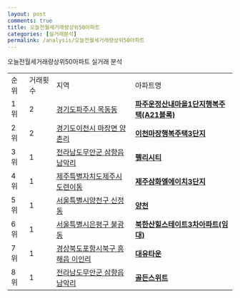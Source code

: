 ```yaml
---
layout: post
comments: true
title: 오늘전월세거래량상위50아파트
categories: [실거래분석]
permalink: /analysis/오늘전월세거래량상위50아파트
---
```


오늘전월세거래량상위50아파트 실거래 분석

<table>
  <tr>
    <td>순위</td>
    <td>거래횟수</td>
    <td>지역</td>
    <td>아파트명</td>
  </tr>

  <tr>
    <td>1위</td>
    <td>2</td>
    <td><a href="/apt/경기도파주시목동동">경기도파주시 목동동</a></td>
    <td colspan="4" style="font-weight: bold;"><a href="https://search.naver.com/search.naver?query=목동동 파주운정산내마을1단지행복주택(A21블록)">파주운정산내마을1단지행복주택(A21블록)</a></td>
  </tr>

  <tr>
    <td>2위</td>
    <td>2</td>
    <td><a href="/apt/경기도이천시마장면 양촌리">경기도이천시 마장면 양촌리</a></td>
    <td colspan="4" style="font-weight: bold;"><a href="https://search.naver.com/search.naver?query=마장면 양촌리 이천마장행복주택3단지">이천마장행복주택3단지</a></td>
  </tr>

  <tr>
    <td>3위</td>
    <td>1</td>
    <td><a href="/apt/전라남도무안군삼향읍 남악리">전라남도무안군 삼향읍 남악리</a></td>
    <td colspan="4" style="font-weight: bold;"><a href="https://search.naver.com/search.naver?query=삼향읍 남악리 펠리시티">펠리시티</a></td>
  </tr>

  <tr>
    <td>4위</td>
    <td>1</td>
    <td><a href="/apt/제주특별자치도제주시도련이동">제주특별자치도제주시 도련이동</a></td>
    <td colspan="4" style="font-weight: bold;"><a href="https://search.naver.com/search.naver?query=도련이동 제주삼화엘에이치3단지">제주삼화엘에이치3단지</a></td>
  </tr>

  <tr>
    <td>5위</td>
    <td>1</td>
    <td><a href="/apt/서울특별시양천구신정동">서울특별시양천구 신정동</a></td>
    <td colspan="4" style="font-weight: bold;"><a href="https://search.naver.com/search.naver?query=신정동 양천">양천</a></td>
  </tr>

  <tr>
    <td>6위</td>
    <td>1</td>
    <td><a href="/apt/서울특별시은평구불광동">서울특별시은평구 불광동</a></td>
    <td colspan="4" style="font-weight: bold;"><a href="https://search.naver.com/search.naver?query=불광동 북한산힐스테이트3차아파트(임대)">북한산힐스테이트3차아파트(임대)</a></td>
  </tr>

  <tr>
    <td>7위</td>
    <td>1</td>
    <td><a href="/apt/경상북도포항시북구흥해읍 이인리">경상북도포항시북구 흥해읍 이인리</a></td>
    <td colspan="4" style="font-weight: bold;"><a href="https://search.naver.com/search.naver?query=흥해읍 이인리 대유타운">대유타운</a></td>
  </tr>

  <tr>
    <td>8위</td>
    <td>1</td>
    <td><a href="/apt/전라남도무안군삼향읍 남악리">전라남도무안군 삼향읍 남악리</a></td>
    <td colspan="4" style="font-weight: bold;"><a href="https://search.naver.com/search.naver?query=삼향읍 남악리 골든스위트">골든스위트</a></td>
  </tr>

</table>
